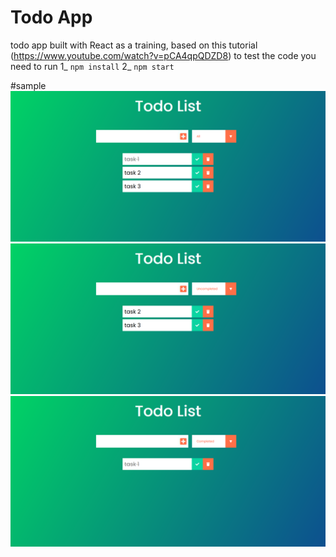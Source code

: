 # Todo App

todo app built with React as a training, based on this tutorial (https://www.youtube.com/watch?v=pCA4qpQDZD8)
to test the code you need to run
1_ `npm install`
2_ `npm start` 

#sample
![](test.png)
![](test1.png)
![](test2.png)
